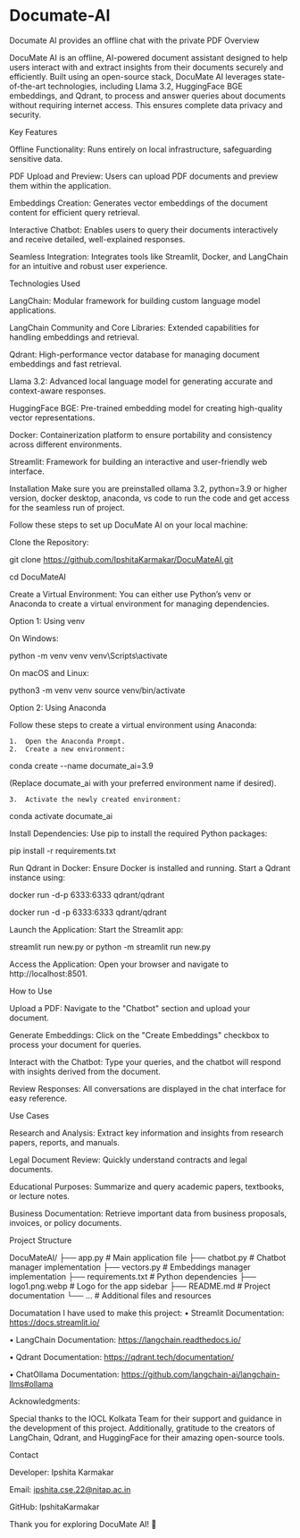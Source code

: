 # Documate-AI
Documate AI provides an offline chat with the private PDF
Overview

DocuMate AI is an offline, AI-powered document assistant designed to help users interact with and extract insights from their documents securely and efficiently. Built using an open-source stack, DocuMate AI leverages state-of-the-art technologies, including Llama 3.2, HuggingFace BGE embeddings, and Qdrant, to process and answer queries about documents without requiring internet access. This ensures complete data privacy and security.

Key Features

Offline Functionality: Runs entirely on local infrastructure, safeguarding sensitive data.

PDF Upload and Preview: Users can upload PDF documents and preview them within the application.

Embeddings Creation: Generates vector embeddings of the document content for efficient query retrieval.

Interactive Chatbot: Enables users to query their documents interactively and receive detailed, well-explained responses.

Seamless Integration: Integrates tools like Streamlit, Docker, and LangChain for an intuitive and robust user experience.

Technologies Used

LangChain: Modular framework for building custom language model applications.

LangChain Community and Core Libraries: Extended capabilities for handling embeddings and retrieval.

Qdrant: High-performance vector database for managing document embeddings and fast retrieval.

Llama 3.2: Advanced local language model for generating accurate and context-aware responses.

HuggingFace BGE: Pre-trained embedding model for creating high-quality vector representations.

Docker: Containerization platform to ensure portability and consistency across different environments.

Streamlit: Framework for building an interactive and user-friendly web interface.

Installation
Make sure you are preinstalled ollama 3.2, python=3.9 or higher version, docker desktop, anaconda, vs code to run the code and get access for the seamless run of project.

Follow these steps to set up DocuMate AI on your local machine:

Clone the Repository:

git clone https://github.com/IpshitaKarmakar/DocuMateAI.git

cd DocuMateAI

Create a Virtual Environment:
You can either use Python’s venv or Anaconda to create a virtual environment for managing dependencies.

Option 1: Using venv

On Windows:

python -m venv venv
venv\Scripts\activate

On macOS and Linux:

python3 -m venv venv
source venv/bin/activate

Option 2: Using Anaconda

Follow these steps to create a virtual environment using Anaconda:

	1.	Open the Anaconda Prompt.
	2.	Create a new environment:

conda create --name documate_ai=3.9

(Replace documate_ai with your preferred environment name if desired).

	3.	Activate the newly created environment:

conda activate documate_ai

Install Dependencies:
Use pip to install the required Python packages:

pip install -r requirements.txt

Run Qdrant in Docker:
Ensure Docker is installed and running. Start a Qdrant instance using:

docker run -d-p 6333:6333 qdrant/qdrant

docker run -d -p 6333:6333 qdrant/qdrant

Launch the Application:
Start the Streamlit app:

streamlit run new.py 
or
python -m streamlit run new.py

Access the Application:
Open your browser and navigate to http://localhost:8501.

How to Use

Upload a PDF: Navigate to the "Chatbot" section and upload your document.

Generate Embeddings: Click on the "Create Embeddings" checkbox to process your document for queries.

Interact with the Chatbot: Type your queries, and the chatbot will respond with insights derived from the document.

Review Responses: All conversations are displayed in the chat interface for easy reference.

Use Cases

Research and Analysis: Extract key information and insights from research papers, reports, and manuals.

Legal Document Review: Quickly understand contracts and legal documents.

Educational Purposes: Summarize and query academic papers, textbooks, or lecture notes.

Business Documentation: Retrieve important data from business proposals, invoices, or policy documents.

Project Structure

DocuMateAI/
├── app.py                # Main application file
├── chatbot.py            # Chatbot manager implementation
├── vectors.py            # Embeddings manager implementation
├── requirements.txt      # Python dependencies
├── logo1.png.webp        # Logo for the app sidebar
├── README.md             # Project documentation
└── ...                   # Additional files and resources

Documatation I have used to make this project:
• Streamlit Documentation: https://docs.streamlit.io/

• LangChain Documentation: https://langchain.readthedocs.io/

• Qdrant Documentation: https://qdrant.tech/documentation/

• ChatOllama Documentation: https://github.com/langchain-ai/langchain-llms#ollama

Acknowledgments:

Special thanks to the IOCL Kolkata Team for their support and guidance in the development of this project. Additionally, gratitude to the creators of LangChain, Qdrant, and HuggingFace for their amazing open-source tools.

Contact

Developer: Ipshita Karmakar

Email: ipshita.cse.22@nitap.ac.in

GitHub: IpshitaKarmakar

Thank you for exploring DocuMate AI! 🚀
